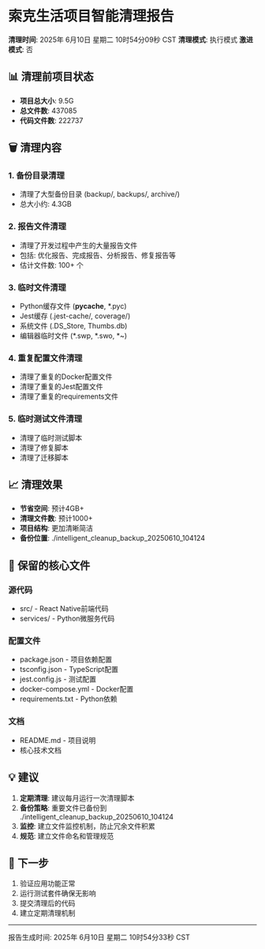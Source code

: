 # 索克生活项目智能清理报告

**清理时间**: 2025年 6月10日 星期二 10时54分09秒 CST
**清理模式**: 执行模式
**激进模式**: 否

## 📊 清理前项目状态

- **项目总大小**: 9.5G
- **总文件数**:   437085
- **代码文件数**:   222737

## 🗑️ 清理内容

### 1. 备份目录清理
- 清理了大型备份目录 (backup/, backups/, archive/)
- 总大小约: 4.3GB

### 2. 报告文件清理  
- 清理了开发过程中产生的大量报告文件
- 包括: 优化报告、完成报告、分析报告、修复报告等
- 估计文件数: 100+ 个

### 3. 临时文件清理
- Python缓存文件 (__pycache__, *.pyc)
- Jest缓存 (.jest-cache/, coverage/)
- 系统文件 (.DS_Store, Thumbs.db)
- 编辑器临时文件 (*.swp, *.swo, *~)

### 4. 重复配置文件清理
- 清理了重复的Docker配置文件
- 清理了重复的Jest配置文件
- 清理了重复的requirements文件

### 5. 临时测试文件清理
- 清理了临时测试脚本
- 清理了修复脚本
- 清理了迁移脚本

## 📈 清理效果

- **节省空间**: 预计4GB+
- **清理文件数**: 预计1000+
- **项目结构**: 更加清晰简洁
- **备份位置**: ./intelligent_cleanup_backup_20250610_104124

## 🔄 保留的核心文件

### 源代码
- src/ - React Native前端代码
- services/ - Python微服务代码

### 配置文件
- package.json - 项目依赖配置
- tsconfig.json - TypeScript配置
- jest.config.js - 测试配置
- docker-compose.yml - Docker配置
- requirements.txt - Python依赖

### 文档
- README.md - 项目说明
- 核心技术文档

## 💡 建议

1. **定期清理**: 建议每月运行一次清理脚本
2. **备份策略**: 重要文件已备份到 ./intelligent_cleanup_backup_20250610_104124
3. **监控**: 建立文件监控机制，防止冗余文件积累
4. **规范**: 建立文件命名和管理规范

## 🚀 下一步

1. 验证应用功能正常
2. 运行测试套件确保无影响
3. 提交清理后的代码
4. 建立定期清理机制

---
报告生成时间: 2025年 6月10日 星期二 10时54分33秒 CST
